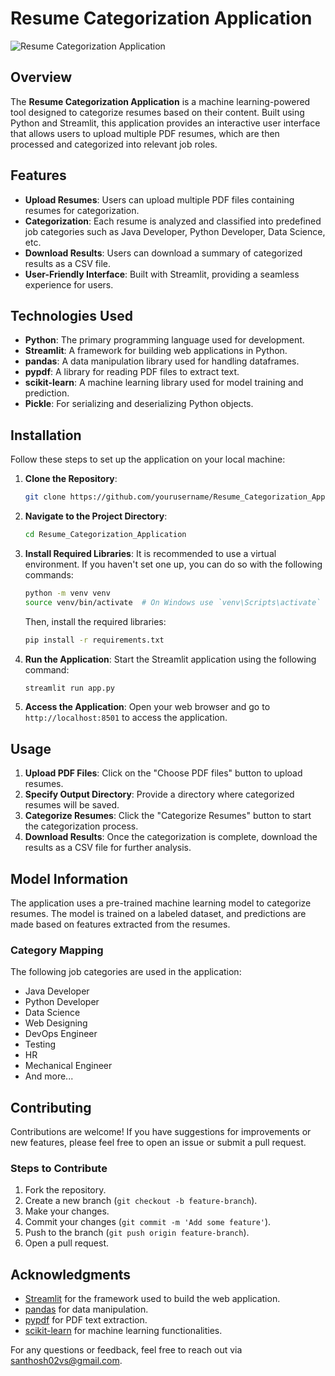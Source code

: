# Resume Categorization Application

![Resume Categorization Application](https://via.placeholder.com/800x200.png?text=Resume+Categorization+Application)

## Overview

The **Resume Categorization Application** is a machine learning-powered tool designed to categorize resumes based on their content. Built using Python and Streamlit, this application provides an interactive user interface that allows users to upload multiple PDF resumes, which are then processed and categorized into relevant job roles.

## Features

- **Upload Resumes**: Users can upload multiple PDF files containing resumes for categorization.
- **Categorization**: Each resume is analyzed and classified into predefined job categories such as Java Developer, Python Developer, Data Science, etc.
- **Download Results**: Users can download a summary of categorized results as a CSV file.
- **User-Friendly Interface**: Built with Streamlit, providing a seamless experience for users.

## Technologies Used

- **Python**: The primary programming language used for development.
- **Streamlit**: A framework for building web applications in Python.
- **pandas**: A data manipulation library used for handling dataframes.
- **pypdf**: A library for reading PDF files to extract text.
- **scikit-learn**: A machine learning library used for model training and prediction.
- **Pickle**: For serializing and deserializing Python objects.

## Installation

Follow these steps to set up the application on your local machine:

1. **Clone the Repository**:
   ```bash
   git clone https://github.com/yourusername/Resume_Categorization_Application.git
   ```

2. **Navigate to the Project Directory**:
   ```bash
   cd Resume_Categorization_Application
   ```

3. **Install Required Libraries**:
   It is recommended to use a virtual environment. If you haven't set one up, you can do so with the following commands:
   ```bash
   python -m venv venv
   source venv/bin/activate  # On Windows use `venv\Scripts\activate`
   ```
   Then, install the required libraries:
   ```bash
   pip install -r requirements.txt
   ```

4. **Run the Application**:
   Start the Streamlit application using the following command:
   ```bash
   streamlit run app.py
   ```

5. **Access the Application**:
   Open your web browser and go to `http://localhost:8501` to access the application.

## Usage

1. **Upload PDF Files**: Click on the "Choose PDF files" button to upload resumes.
2. **Specify Output Directory**: Provide a directory where categorized resumes will be saved.
3. **Categorize Resumes**: Click the "Categorize Resumes" button to start the categorization process.
4. **Download Results**: Once the categorization is complete, download the results as a CSV file for further analysis.

## Model Information

The application uses a pre-trained machine learning model to categorize resumes. The model is trained on a labeled dataset, and predictions are made based on features extracted from the resumes.

### Category Mapping

The following job categories are used in the application:
- Java Developer
- Python Developer
- Data Science
- Web Designing
- DevOps Engineer
- Testing
- HR
- Mechanical Engineer
- And more...

## Contributing

Contributions are welcome! If you have suggestions for improvements or new features, please feel free to open an issue or submit a pull request.

### Steps to Contribute
1. Fork the repository.
2. Create a new branch (`git checkout -b feature-branch`).
3. Make your changes.
4. Commit your changes (`git commit -m 'Add some feature'`).
5. Push to the branch (`git push origin feature-branch`).
6. Open a pull request.

## Acknowledgments

- [Streamlit](https://streamlit.io) for the framework used to build the web application.
- [pandas](https://pandas.pydata.org) for data manipulation.
- [pypdf](https://pypdf2.readthedocs.io/en/latest/) for PDF text extraction.
- [scikit-learn](https://scikit-learn.org) for machine learning functionalities.

For any questions or feedback, feel free to reach out via [santhosh02vs@gmail.com](santhosh02vs@gmail.com).
